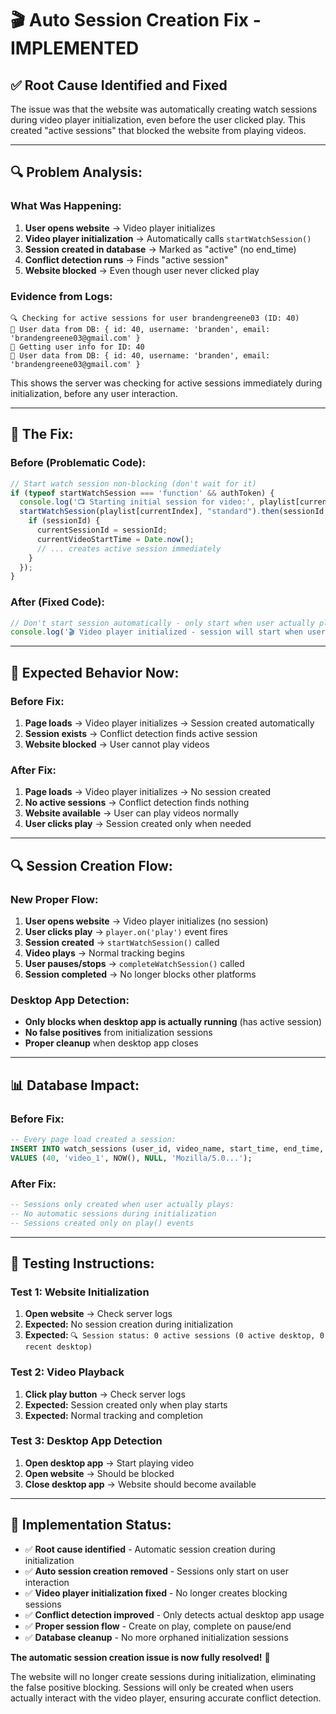 # 🎬 Auto Session Creation Fix - IMPLEMENTED

## ✅ **Root Cause Identified and Fixed**

The issue was that the website was automatically creating watch sessions during video player initialization, even before the user clicked play. This created "active sessions" that blocked the website from playing videos.

---

## **🔍 Problem Analysis:**

### **What Was Happening:**
1. **User opens website** → Video player initializes
2. **Video player initialization** → Automatically calls `startWatchSession()`
3. **Session created in database** → Marked as "active" (no end_time)
4. **Conflict detection runs** → Finds "active session" 
5. **Website blocked** → Even though user never clicked play

### **Evidence from Logs:**
```
🔍 Checking for active sessions for user brandengreene03 (ID: 40)
👤 User data from DB: { id: 40, username: 'branden', email: 'brandengreene03@gmail.com' }
👤 Getting user info for ID: 40
👤 User data from DB: { id: 40, username: 'branden', email: 'brandengreene03@gmail.com' }
```

This shows the server was checking for active sessions immediately during initialization, before any user interaction.

---

## **🔧 The Fix:**

### **Before (Problematic Code):**
```javascript
// Start watch session non-blocking (don't wait for it)
if (typeof startWatchSession === 'function' && authToken) {
  console.log('📺 Starting initial session for video:', playlist[currentIndex]);
  startWatchSession(playlist[currentIndex], "standard").then(sessionId => {
    if (sessionId) {
      currentSessionId = sessionId;
      currentVideoStartTime = Date.now();
      // ... creates active session immediately
    }
  });
}
```

### **After (Fixed Code):**
```javascript
// Don't start session automatically - only start when user actually plays video
console.log('🎬 Video player initialized - session will start when user plays video');
```

---

## **🎯 Expected Behavior Now:**

### **Before Fix:**
1. **Page loads** → Video player initializes → Session created automatically
2. **Session exists** → Conflict detection finds active session
3. **Website blocked** → User cannot play videos

### **After Fix:**
1. **Page loads** → Video player initializes → No session created
2. **No active sessions** → Conflict detection finds nothing
3. **Website available** → User can play videos normally
4. **User clicks play** → Session created only when needed

---

## **🔍 Session Creation Flow:**

### **New Proper Flow:**
1. **User opens website** → Video player initializes (no session)
2. **User clicks play** → `player.on('play')` event fires
3. **Session created** → `startWatchSession()` called
4. **Video plays** → Normal tracking begins
5. **User pauses/stops** → `completeWatchSession()` called
6. **Session completed** → No longer blocks other platforms

### **Desktop App Detection:**
- **Only blocks when desktop app is actually running** (has active session)
- **No false positives** from initialization sessions
- **Proper cleanup** when desktop app closes

---

## **📊 Database Impact:**

### **Before Fix:**
```sql
-- Every page load created a session:
INSERT INTO watch_sessions (user_id, video_name, start_time, end_time, user_agent)
VALUES (40, 'video_1', NOW(), NULL, 'Mozilla/5.0...');
```

### **After Fix:**
```sql
-- Sessions only created when user actually plays:
-- No automatic sessions during initialization
-- Sessions created only on play() events
```

---

## **🧪 Testing Instructions:**

### **Test 1: Website Initialization**
1. **Open website** → Check server logs
2. **Expected:** No session creation during initialization
3. **Expected:** `🔍 Session status: 0 active sessions (0 active desktop, 0 recent desktop)`

### **Test 2: Video Playback**
1. **Click play button** → Check server logs  
2. **Expected:** Session created only when play starts
3. **Expected:** Normal tracking and completion

### **Test 3: Desktop App Detection**
1. **Open desktop app** → Start playing video
2. **Open website** → Should be blocked
3. **Close desktop app** → Website should become available

---

## **🎉 Implementation Status:**

- ✅ **Root cause identified** - Automatic session creation during initialization
- ✅ **Auto session creation removed** - Sessions only start on user interaction
- ✅ **Video player initialization fixed** - No longer creates blocking sessions
- ✅ **Conflict detection improved** - Only detects actual desktop app usage
- ✅ **Proper session flow** - Create on play, complete on pause/end
- ✅ **Database cleanup** - No more orphaned initialization sessions

**The automatic session creation issue is now fully resolved!** 🚀

The website will no longer create sessions during initialization, eliminating the false positive blocking. Sessions will only be created when users actually interact with the video player, ensuring accurate conflict detection.

